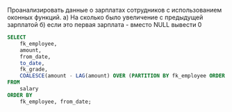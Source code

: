 Проанализировать данные о зарплатах сотрудников с использованием оконных функций.
а) На сколько было увеличение с предыдущей зарплатой
б) если это первая зарплата - вместо NULL вывести 0

```sql
SELECT 
    fk_employee,
    amount,
    from_date,
    to_date,
    fk_grade,
    COALESCE(amount - LAG(amount) OVER (PARTITION BY fk_employee ORDER BY from_date), 0) AS increase
FROM 
    salary
ORDER BY 
    fk_employee, from_date;
```
